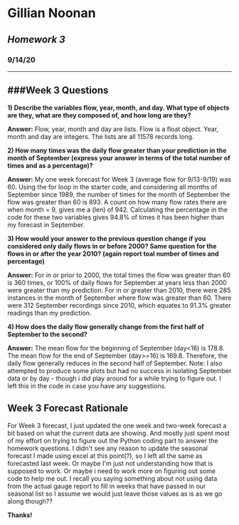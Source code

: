 # **Gillian Noonan**
## *Homework 3*
### 9/14/20
---
###Week 3 Questions
---
**1) Describe the variables flow, year, month, and day.   What type of objects are they, what are they composed of, and how long are they?**

**Answer:** Flow, year, month and day are lists.  Flow is a float object.  Year, month and day are integers.  The lists are all 11578 records long.

**2) How many times was the daily flow greater than your prediction in the month of September (express your answer in terms of the total number of times and as a percentage)?**

**Answer:** My one week forecast for Week 3 (average flow for 9/13-9/19) was 60.  Using the for loop in the starter code, and considering all months of September since 1989, the number of times for the month of September the flow was greater than 60 is 893.  A count on how many flow rates there are when month = 9, gives me a (len) of 942.  Calculating the percentage in the code for these two variables gives 94.8% of times it has been higher than my forecast in September.  

**3) How would your answer to the previous question change if you considered only daily flows in or before 2000?  Same question for the flows in or after the year 2010? (again report toal number of times and percentage)**

**Answer:**  For in or prior to 2000, the total times the flow was greater than 60 is 360 times, or 100% of daily flows for September at years less than 2000 were greater than my prediction.  For in or greater than 2010, there were 285 instances in the month of September where flow was greater than 60.  There were 312 September recordings since 2010, which equates to 91.3% greater readings than my prediction.

**4) How does the daily flow generally change from the first half of September to the second?**

**Answer:** The mean flow for the beginning of September (day<16) is 178.8.   The mean flow for the end of September (day>=16) is 169.8.  Therefore, the daily flow generally reduces in the second half of September.  Note: I also attempted to produce some plots but had no success in isolating September data or by day - though i did play around for a while trying to figure out. I left this in the code in case you have any suggestions.

**Week 3 Forecast Rationale**
---
For Week 3 forecast, I just updated the one week and two-week forecast a bit based on what the current data are showing.  And mostly just spent most of my effort on trying to figure out the Python coding part to answer the homework questions.  I didn't see any reason to update the seasonal forecast I made using excel at this point(?), so I left all the same as forecasted last week.  Or maybe I'm just not understanding how that is supposed to work.  Or maybe i need to work more on figuring out some code to help me out.  I recall you saying something about not using data from the actual gauge report to fill in weeks that have passed in our seasonal list so I assume we would just leave those values as is as we go along though??

**Thanks!**  
